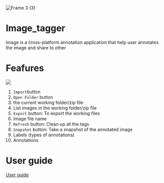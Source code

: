 ![Frame 3 (3)](https://user-images.githubusercontent.com/63446591/131225786-be6a7eab-d46e-4c3d-be1e-0b8640c86802.png)
# Image_tagger
Image is a cross-platform annotation application that help user annotates the image and share to other

# Feafures
![](https://i.imgur.com/QDkrmPR.jpg)

1. `Import`button
3. `Open Folder` button
4. the current working folder/zip file
5. List images in the working folder/zip file
6. `Export` button: To export the working files
7. Image file name
8. `Refresh` button: Clean up all the tags
9. `Snapshot` button: Take a snapshot of the annotated image
10. Labels (types of annotations)
11. Annotations

# User guide
[User guide](https://hackmd.io/@iJR7h8jYSP-QULUBWb122A/HJAjSYm-t)
